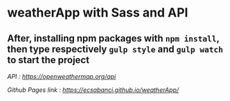 # weatherApp with Sass and API

## After, installing npm packages with `npm install`, then type respectively `gulp style` and `gulp watch` to start the project



*API : https://openweathermap.org/api*


*Github Pages link : https://ecsabanci.github.io/weatherApp/*
